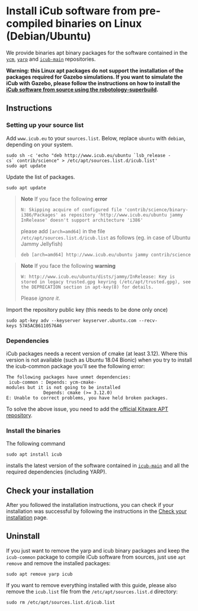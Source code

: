 # Install iCub software from pre-compiled binaries on Linux (Debian/Ubuntu)

We provide binaries apt binary packages for the software contained in the [`ycm`](https://github.com/robotology/ycm), [`yarp`](https://github.com/robotology/yarp) and [`icub-main`](https://github.com/robotology/icub-main) repositories.

**Warning: this Linux apt packages do not support the installation of the packages required for Gazebo simulations. If you want to simulate the iCub with Gazebo, please follow the instructions on how to install the [iCub software from source using the robotology-superbuild](linux_from_sources_superbuild.md).**

## Instructions

### Setting up your source list

Add `www.icub.eu` to your `sources.list`. Below, replace `ubuntu` with `debian`, depending on your system.

~~~
sudo sh -c 'echo "deb http://www.icub.eu/ubuntu `lsb_release -cs` contrib/science" > /etc/apt/sources.list.d/icub.list'
sudo apt update
~~~

Update the list of packages.

~~~
sudo apt update
~~~

> **Note**
> If you face the following **error**
>
> ```
> N: Skipping acquire of configured file 'contrib/science/binary-i386/Packages' as repository 'http://www.icub.eu/ubuntu jammy InRelease' doesn't support architecture 'i386'
> ```
> please add `[arch=amd64]` in the file `/etc/apt/sources.list.d/icub.list` as follows (eg. in case of Ubuntu Jammy Jellyfish)
>
> ```
> deb [arch=amd64] http://www.icub.eu/ubuntu jammy contrib/science
> ```

> **Note**
> If you face the following **warning**
>
> ```
> W: http://www.icub.eu/ubuntu/dists/jammy/InRelease: Key is stored in legacy trusted.gpg keyring (/etc/apt/trusted.gpg), see the DEPRECATION section in apt-key(8) for details.
> ```
> Please _ignore it_.

Import the repository public key (this needs to be done only once)

~~~
sudo apt-key adv --keyserver keyserver.ubuntu.com --recv-keys 57A5ACB6110576A6
~~~

### Dependencies

iCub packages needs a recent version of cmake (at least 3.12). Where this
version is not available (such as Ubuntu 18.04 Bionic) when you try to
install the icub-common package you'll see the following error:

~~~
The following packages have unmet dependencies:
 icub-common : Depends: ycm-cmake-modules but it is not going to be installed
              Depends: cmake (>= 3.12.0)
E: Unable to correct problems, you have held broken packages.
~~~

To solve the above issue, you need to add the [official Kitware APT
repository](https://apt.kitware.com/).

### Install the binaries

The following command
~~~
sudo apt install icub
~~~

installs the latest version of the software contained in [`icub-main`](https://github.com/robotology/icub-main) and all the required dependencies (including YARP).


## Check your installation
After you followed the installation instructions, you can check if your installation was successful by following the instructions in the [Check your installation](./check_your_installation.md) page.


## Uninstall

If you just want to remove the yarp and icub binary packages and keep
the `icub-common` package to compile iCub software from sources,
just use `apt remove` and remove the installed packages:
~~~
sudo apt remove yarp icub
~~~

If you want to remove everything installed with this guide, please
also remove the `icub.list` file from the `/etc/apt/sources.list.d` directory:

~~~
sudo rm /etc/apt/sources.list.d/icub.list
~~~
